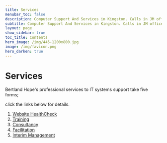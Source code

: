 ```yaml
---
title: Services
menubar_toc: false
description: Computer Support And Services in Kingston. Calls in JM office hours only please.
subtitle: Computer Support And Services in Kingston. Calls in JM office hours only please.
layout: page
show_sidebar: true
toc_title: Contents
hero_image: /img/445-1200x800.jpg
image: /img/favicon.png
hero_darken: true
---
```


# Services

Bertland Hope's professional services to IT systems support take five forms;

click the links below for details.
	
1. <a href="/services/HealthCheck" target="_blank">Website HealthCheck</a>
2. <a href="/services/Training" target="_blank">Training</a>
3. <a href="/services/Consultancy" target="_blank">Consultancy</a>
4. <a href="/services/Facilitation" target="_blank">Facilitation</a>
5. <a href="/services/InterimManagement" target="_blank">Interim Management</a>


